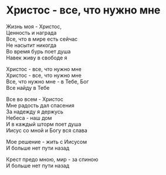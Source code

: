 # Христос - все, что нужно мне
Жизнь моя - Христос,  
Ценность и награда  
Все, что в мире есть сейчас  
Не насытит никогда  
Во время бурь поет душа  
Навек живу в свободе я  
  
Христос - все, что нужно мне  
Христос - все, что нужно мне  
Все, что нужно мне - в Тебе, Бог  
Все найду в Тебе  
  
Все во всем - Христос  
Мне радость дал спасения  
За надежду я держусь  
Небеса - наш дом  
И в каждый шторм поет душа  
Иисус со мной и Богу вся слава  
  
Мое решение - жить с Иисусом  
И больше нет пути назад  
  
Крест предо мною, мир - за спиною  
И больше нет пути назад
